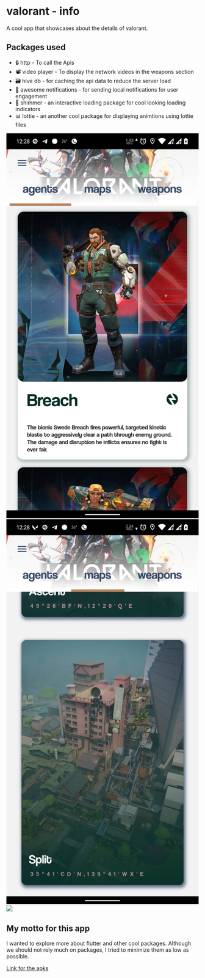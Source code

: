 # valorant - info

A cool app that showcases about the details of valorant.

## Packages used

- :lock: http - To call the Apis
- :film_projector: video player - To display the network videos in the weapons section
- :card_file_box: hive db - for caching the api data to reduce the server load
- :bell: awesome notifications - for sending local notifications for user engagement
- :milky_way: shimmer - an interactive loading package for cool looking loading indicators
- :bar_chart: lottie - an another cool package for displaying animtions using lottie files

![](github_display/agents.png) ![](github_display/maps.png) ![](github_display/weapons.gif)

## My motto for this app

I wanted to explore more about flutter and other cool packages. Although we should not rely much on packages, I tried to minimize them as low as possible.

[Link for the apks](https://drive.google.com/drive/u/0/folders/1tzQNyCzXmW-gT4w6jF7ZmmEBJN0XTh3J)
